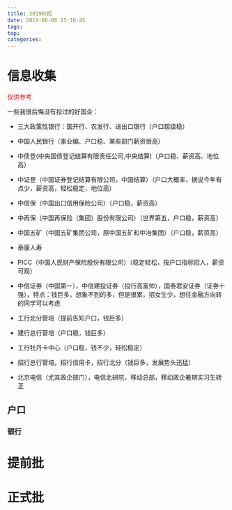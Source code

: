 ```yaml
---
title: 2019秋招
date: 2019-06-06 15:10:45
tags:
top:
categories:
---
```


# 信息收集

<font color=red>仅供参考</font>

一些我很后悔没有投过的好国企：

+ 三大政策性银行：国开行、农发行、进出口银行（户口超级稳）

+ 中国人民银行（事业编、户口稳、某些部门薪资很高）

+ 中债登(中央国债登记结算有限责任公司,中央结算)（户口稳、薪资高、地位高）

+ 中证登（中国证券登记结算有限公司，中国结算）（户口大概率，据说今年有点少，薪资高，轻松稳定，地位高）

+ 中信保（中国出口信用保险公司）（户口稳，薪资高）

+ 中再保（中国再保险（集团）股份有限公司）（世界第五，户口稳，薪资高）

+ 中国五矿（中国五矿集团公司，原中国五矿和中冶集团）（户口稳，薪资高）

+ 泰康人寿

+ PICC（中国人民财产保险股份有限公司）（稳定轻松，按户口指标招人，薪资可观）

+ 中信证券（中国第一），中信建投证券（投行高富帅），国泰君安证券（证券十强），特点：钱巨多，想象不到的多，但是很累，招女生少，想往金融方向转的同学可以考虑

+ 工行北分管培（提前告知户口，钱巨多）

+ 建行总行管培（户口稳，钱巨多）

+ 工行牡丹卡中心（户口稳，钱不少，轻松稳定）

+ 招行总行管培，招行信用卡，招行北分（钱巨多，发展势头迅猛）

+ 北京电信（尤其政企部门），电信北研院，移动总部，移动政企暑期实习生转正























## 户口

### 银行























# 提前批



# 正式批